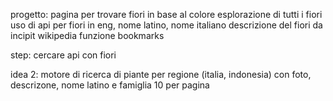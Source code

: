 progetto:
pagina per trovare fiori in base al colore
esplorazione di tutti i fiori
uso di api per fiori in eng, nome latino, nome italiano
descrizione del fiori da incipit wikipedia
funzione bookmarks

step:
cercare api con fiori



idea 2:
motore di ricerca di piante per regione (italia, indonesia)
con foto, descrizone, nome latino e famiglia
10 per pagina
